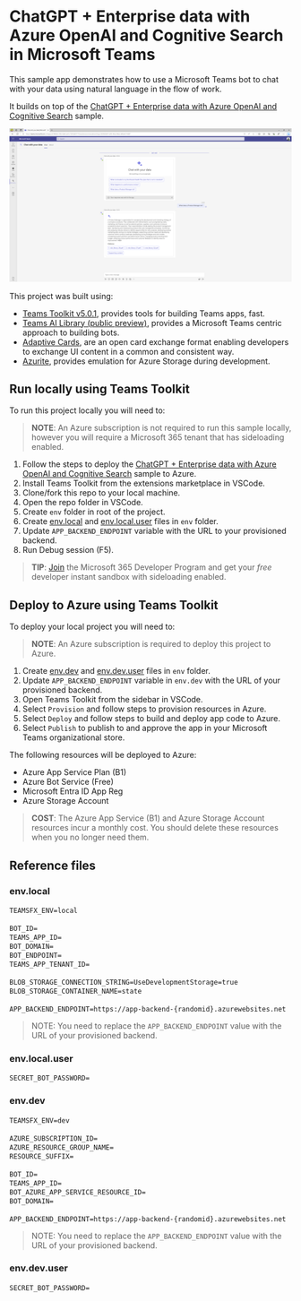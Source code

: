 # ChatGPT + Enterprise data with Azure OpenAI and Cognitive Search in Microsoft Teams

This sample app demonstrates how to use a Microsoft Teams bot to chat with your data using natural language in the flow of work.

It builds on top of the [ChatGPT + Enterprise data with Azure OpenAI and Cognitive Search](https://github.com/Azure-Samples/azure-search-openai-demo) sample.

![Chat with your data bot in Microsoft Teams](./assets/bot.png)

This project was built using: 

- [Teams Toolkit v5.0.1](https://marketplace.visualstudio.com/items?itemName=TeamsDevApp.ms-teams-vscode-extension), provides tools for building Teams apps, fast.
- [Teams AI Library (public preview)](https://www.npmjs.com/package/@microsoft/teams-ai), provides a Microsoft Teams centric approach to building bots.
- [Adaptive Cards](https://adaptivecards.io), are an open card exchange format enabling developers to exchange UI content in a common and consistent way.
- [Azurite](https://www.npmjs.com/package/azurite), provides emulation for Azure Storage during development.

## Run locally using Teams Toolkit

To run this project locally you will need to:

> **NOTE**: An Azure subscription is not required to run this sample locally, however you will require a Microsoft 365 tenant that has sideloading enabled.

1. Follow the steps to deploy the [ChatGPT + Enterprise data with Azure OpenAI and Cognitive Search](https://github.com/Azure-Samples/azure-search-openai-demo#getting-started) sample to Azure.
1. Install Teams Toolkit from the extensions marketplace in VSCode.
1. Clone/fork this repo to your local machine.
1. Open the repo folder in VSCode.
1. Create `env` folder in root of the project.
1. Create [env.local](#envlocal) and [env.local.user](#envlocaluser) files in `env` folder.
1. Update `APP_BACKEND_ENDPOINT` variable with the URL to your provisioned backend.
1. Run Debug session (F5).

> **TIP**: [Join](https://developer.microsoft.com/microsoft-365/dev-program?WT.mc_id=m365-00000-garrytrinder) the Microsoft 365 Developer Program and get your _free_ developer instant sandbox with sideloading enabled.

## Deploy to Azure using Teams Toolkit

To deploy your local project you will need to:

> **NOTE**: An Azure subscription is required to deploy this project to Azure.

1. Create [env.dev](#envdev) and [env.dev.user](#envdevuser) files in `env` folder.
1. Update `APP_BACKEND_ENDPOINT` variable in `env.dev` with the URL of your provisioned backend.
1. Open Teams Toolkit from the sidebar in VSCode.
1. Select `Provision` and follow steps to provision resources in Azure.
1. Select `Deploy` and follow steps to build and deploy app code to Azure.
1. Select `Publish` to publish to and approve the app in your Microsoft Teams organizational store.

The following resources will be deployed to Azure:

- Azure App Service Plan (B1)
- Azure Bot Service (Free)
- Microsoft Entra ID App Reg
- Azure Storage Account

> **COST**: The Azure App Service (B1) and Azure Storage Account resources incur a monthly cost. You should delete these resources when you no longer need them.

## Reference files

### env.local

```
TEAMSFX_ENV=local

BOT_ID=
TEAMS_APP_ID=
BOT_DOMAIN=
BOT_ENDPOINT=
TEAMS_APP_TENANT_ID=

BLOB_STORAGE_CONNECTION_STRING=UseDevelopmentStorage=true
BLOB_STORAGE_CONTAINER_NAME=state

APP_BACKEND_ENDPOINT=https://app-backend-{randomid}.azurewebsites.net
```

> NOTE: You need to replace the `APP_BACKEND_ENDPOINT` value with the URL of your provisioned backend.

### env.local.user

```
SECRET_BOT_PASSWORD=
```

### env.dev

```
TEAMSFX_ENV=dev

AZURE_SUBSCRIPTION_ID=
AZURE_RESOURCE_GROUP_NAME=
RESOURCE_SUFFIX=

BOT_ID=
TEAMS_APP_ID=
BOT_AZURE_APP_SERVICE_RESOURCE_ID=
BOT_DOMAIN=

APP_BACKEND_ENDPOINT=https://app-backend-{randomid}.azurewebsites.net
```

> NOTE: You need to replace the `APP_BACKEND_ENDPOINT` value with the URL of your provisioned backend.

### env.dev.user

```
SECRET_BOT_PASSWORD=
```

